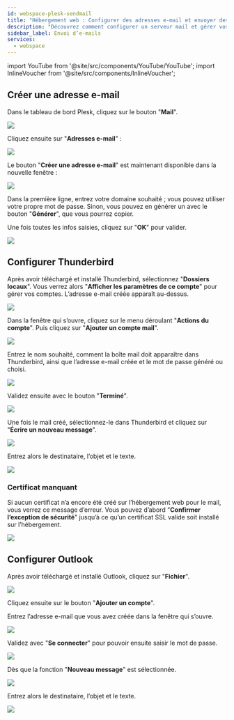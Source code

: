 ```yaml
---
id: webspace-plesk-sendmail
title: "Hébergement web : Configurer des adresses e-mail et envoyer des mails"
description: "Découvrez comment configurer un serveur mail et gérer vos comptes e-mail pour une communication efficace → En savoir plus maintenant"
sidebar_label: Envoi d’e-mails
services:
  - webspace
---
```


import YouTube from '@site/src/components/YouTube/YouTube';
import InlineVoucher from '@site/src/components/InlineVoucher';

<YouTube videoId="x82zqEeAK1U" title="Comment créer un SERVEUR MAIL pour votre HÉBERGEMENT WEB ZAP !" description="Vous comprenez mieux en voyant les choses en action ? On a ce qu’il vous faut ! Plongez dans notre vidéo qui vous explique tout. Que vous soyez pressé ou que vous préfériez apprendre de manière fun et efficace !" />

<InlineVoucher />

## Créer une adresse e-mail

Dans le tableau de bord Plesk, cliquez sur le bouton "**Mail**".

![](https://screensaver01.zap-hosting.com/index.php/s/GW5ZNYS8bbZexz5/preview)

Cliquez ensuite sur "**Adresses e-mail**" :

![](https://screensaver01.zap-hosting.com/index.php/s/aZy6e5gnJHkwygf/preview)

Le bouton "**Créer une adresse e-mail**" est maintenant disponible dans la nouvelle fenêtre :

![](https://screensaver01.zap-hosting.com/index.php/s/z7DtGHTMzqwrez2/preview)

Dans la première ligne, entrez votre domaine souhaité ; vous pouvez utiliser votre propre mot de passe.
Sinon, vous pouvez en générer un avec le bouton "**Générer**", que vous pourrez copier.

Une fois toutes les infos saisies, cliquez sur "**OK**" pour valider.

![](https://screensaver01.zap-hosting.com/index.php/s/S3T9kw6zPRZNqRt/preview)

## Configurer Thunderbird

Après avoir téléchargé et installé Thunderbird, sélectionnez "**Dossiers locaux**".
Vous verrez alors "**Afficher les paramètres de ce compte**" pour gérer vos comptes. L’adresse e-mail créée apparaît au-dessus.

![](https://screensaver01.zap-hosting.com/index.php/s/QGeLpcdBNd7rd9n/preview)

Dans la fenêtre qui s’ouvre, cliquez sur le menu déroulant "**Actions du compte**".
Puis cliquez sur "**Ajouter un compte mail**".

![](https://screensaver01.zap-hosting.com/index.php/s/4N9YrKAafBBAfP2/preview)

Entrez le nom souhaité, comment la boîte mail doit apparaître dans Thunderbird, ainsi que l’adresse e-mail créée et le mot de passe généré ou choisi.

![](https://screensaver01.zap-hosting.com/index.php/s/CDYQHGAYq2L4yKB/preview)

Validez ensuite avec le bouton "**Terminé**".

![](https://screensaver01.zap-hosting.com/index.php/s/btPrsCHP8357jG9/preview)

Une fois le mail créé, sélectionnez-le dans Thunderbird et cliquez sur "**Écrire un nouveau message**".

![](https://screensaver01.zap-hosting.com/index.php/s/ge2HA4W4S3aFo8Z/preview)

Entrez alors le destinataire, l’objet et le texte.

![](https://screensaver01.zap-hosting.com/index.php/s/ierqng63tLe4j86/preview)

### Certificat manquant

Si aucun certificat n’a encore été créé sur l’hébergement web pour le mail, vous verrez ce message d’erreur.
Vous pouvez d’abord "**Confirmer l’exception de sécurité**" jusqu’à ce qu’un certificat SSL valide soit installé sur l’hébergement.

![](https://screensaver01.zap-hosting.com/index.php/s/3GLdResJW7KMYPj/preview)

## Configurer Outlook

Après avoir téléchargé et installé Outlook, cliquez sur "**Fichier**".

![](https://screensaver01.zap-hosting.com/index.php/s/3R9NkE3iQTTKJgW/preview)

Cliquez ensuite sur le bouton "**Ajouter un compte**".

Entrez l’adresse e-mail que vous avez créée dans la fenêtre qui s’ouvre.

![](https://screensaver01.zap-hosting.com/index.php/s/b7kbk6aHaMtRqxC/preview)

Validez avec "**Se connecter**" pour pouvoir ensuite saisir le mot de passe.

![](https://screensaver01.zap-hosting.com/index.php/s/sZAgJgkBaRaRrm5/preview)

Dès que la fonction "**Nouveau message**" est sélectionnée.

![](https://screensaver01.zap-hosting.com/index.php/s/TGwLJ8cRXwH8FEq/preview)

Entrez alors le destinataire, l’objet et le texte.

![](https://screensaver01.zap-hosting.com/index.php/s/2Fi2BW7E2xajftF/preview)

<InlineVoucher />